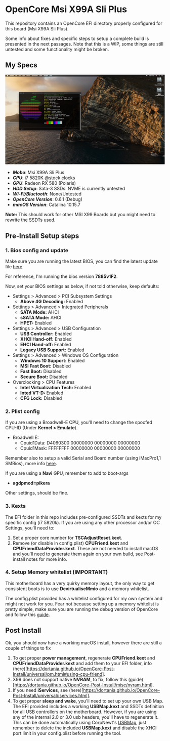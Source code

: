 # OpenCore Msi X99A Sli Plus
This repository contains an OpenCore EFI directory properly configured for this board (Msi X99A Sli Plus).

Some info about fixes and specific steps to setup a complete build is presented in the next passages. Note that this is a WIP, some things are still untested and some functionality might be broken.

## My Specs
![Image](preview.png)
* _**Mobo**_: Msi X99A Sli Plus
* _**CPU**_: i7 5820K @stock clocks
* _**GPU**_: Radeon RX 580 (Polaris)
* _**HDD Setup**_: Sata-3 SSDs. NVME is currently untested
* _**Wi-Fi/Bluetooth**_: None/Untested
* _**OpenCore Version**_: 0.6.1 (Debug)
* _**macOS Version**_: Catalina 10.15.7

**Note:** This should work for other MSI X99 Boards but you might need to rewrite the SSDTs used.

## Pre-Install Setup steps
### 1. Bios config and update
Make sure you are running the latest BIOS, you can find the latest update file [here](https://www.msi.com/Motherboard/support/X99A-SLI-PLUS.html#down-bios).

For reference, I'm running the bios version **7885v1F2**.

Now, set your BIOS settings as below, if not told otherwise, keep defaults:
* Settings > Advanced > PCI Subsystem Settings
  * **Above 4G Decoding:** Enabled
* Settings > Advanced > Integrated Peripherals
  * **SATA Mode:** AHCI
  * **sSATA Mode:** AHCI
  * **HPET:** Enabled
* Settings > Advanced > USB Configuration
  * **USB Controller:** Enabled
  * **XHCI Hand-off:** Enabled
  * **EHCI Hand-off:** Enabled
  * **Legacy USB Support:** Enabled
* Settings > Advanced > Windows OS Configuration
  * **Windows 10 Support:** Enabled
  * **MSI Fast Boot:** Disabled
  * **Fast Boot:** Disabled
  * **Secure Boot:** Disabled
* Overclocking > CPU Features
  * **Intel Virtualization Tech:** Enabled
  * **Inted VT-D:** Enabled
  * **CFG Lock:** Disabled

### 2. Plist config
If you are using a Broadwell-E CPU, you'll need to change the spoofed CPU-ID (Under **Kernel > Emulate**).
* Broadwell E:
  * Cpuid1Data: D4060300 00000000 00000000 00000000
  * Cpuid1Mask: FFFFFFFF 00000000 00000000 00000000

Remember also to setup a valid Serial and Board number (using iMacPro1,1 SMBios), more info [here](https://dortania.github.io/OpenCore-Install-Guide/config-HEDT/broadwell-e.html#platforminfo).

If you are using a **Navi** GPU, remember to add to boot-args
* **agdpmod=pikera**

Other settings, should be fine.

### 3. Kexts
The EFI folder in this repo includes pre-configured SSDTs and kexts for my specific config (i7 5820k). If you are using any other processor and/or OC Settings, you'll need to:
1. Set a proper core number for **TSCAdjustReset.kext**.
2. Remove (or disable in config.plist) **CPUFriend.kext** and **CPUFriendDataProvider.kext**. These are not needed to install macOS and you'll need to generate them again on your own build, see Post-install notes for more info.

### 4. Setup Memory whitelist (IMPORTANT)
This motherboard has a very quirky memory layout, the only way to get consistent boots is to use **DevirtualiseMmio** and a memory whitelist.

The config.plist provided has a whitelist configured for my own system and might not work for you. Fear not because setting up a memory whitelist is pretty simple, make sure you are running the debug version of OpenCore and follow this [guide](https://dortania.github.io/OpenCore-Install-Guide/extras/kaslr-fix.html#using-devirtualisemmio).

## Post Install
Ok, you should now have a working macOS install, however there are still a couple of things to fix
1. To get proper **power management**, regenerate **CPUFriend.kext** and **CPUFriendDataProvider.kext** and add them to your EFI folder, info (here)[https://dortania.github.io/OpenCore-Post-Install/universal/pm.html#using-cpu-friend].
2. X99 does not support native **NVRAM**, to fix, follow this (guide)[https://dortania.github.io/OpenCore-Post-Install/misc/nvram.html].
3. If you need **iServices**, see (here)[https://dortania.github.io/OpenCore-Post-Install/universal/iservices.html].
4. To get proper **sleep and wake**, you'll need to set up your own USB Map. The EFI provided includes a working **USBMap.kext** and SSDTs definition for all USB controllers on the motherboard. However, if you are using any of the internal 2.0 or 3.0 usb headers, you'll have to regenerate it. This can be done automatically using CorpNewt's [USBMap](https://github.com/corpnewt/USBMap), just remember to delete the included **USBMap.kext** and disable the XHCI port limit in your config.plist before running the tool.